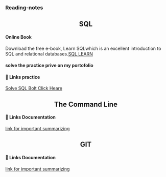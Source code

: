 
### Reading-notes
<h2 align="center">SQL</h2>

#### Online Book

Download the free e-book, Learn SQLwhich is an excellent introduction to SQL and relational databases.[SQL LEARN](https://landing.chartio.com/download-learn-sql)


#### solve the practice prive on my portofolio
#### 🔗 Links practice
[Solve  SQL Bolt Click Heare](/AllReadMeFile/READMESQL.md)

<h2 align="center">The Command Line </h2>

#### 🔗 Links Documentation

[link for important summarizing ](./AllReadMeFile/READMETheCommandLine.md)
<h2 align="center">GIT </h2>


#### 🔗 Links Documentation

[link for important summarizing ](./AllReadMeFile/READMEGIT.md)

